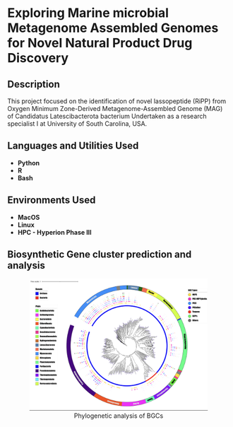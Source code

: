 <h1>Exploring Marine microbial Metagenome Assembled Genomes for Novel Natural Product Drug Discovery</h1>

<h2>Description</h2>
<p>
    This project focused on the identification of novel lassopeptide (RiPP) from Oxygen Minimum Zone-Derived Metagenome-Assembled Genome (MAG) of Candidatus Latescibacterota bacterium
    Undertaken as a research specialist I at University of South Carolina, USA.
</p>

<h2>Languages and Utilities Used</h2>
<ul>
    <li><b>Python</b></li>
    <li><b>R</b></li>
    <li><b>Bash</b></li>
</ul>

<h2>Environments Used</h2>
<ul>
    <li><b>MacOS</b></li>
    <li><b>Linux</b></li>
    <li><b>HPC - Hyperion Phase III </b></li>
</ul>

<h2>Biosynthetic Gene cluster prediction and analysis</h2>
<p align="center">
    <img src="https://github.com/CbAsh07/Marine_MAGS/blob/main/ACB.png" alt="Biosynthetic Gene cluster prediction and analysis" width="80%" height="80%">
    <br />
    Phylogenetic analysis of BGCs
</p>


<!--
 ```diff
- text in red
+ text in green
! text in orange
# text in gray
@@ text in purple (and bold)@@
```
--!>

